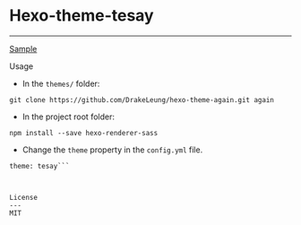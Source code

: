 # Hexo-theme-tesay
---
[Sample](ianpeverell.github.io)

Usage

* In the ```themes/``` folder:

```git clone https://github.com/DrakeLeung/hexo-theme-again.git again```

* In the project root folder:

```npm install --save hexo-renderer-sass```

* Change the ```theme``` property in the ```config.yml``` file.

```# theme: landscape
theme: tesay```



License
---
MIT